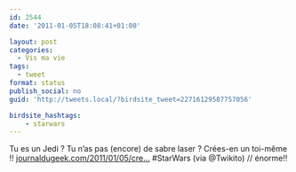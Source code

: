 ```yaml
---
id: 2544
date: '2011-01-05T18:08:41+01:00'

layout: post
categories:
  - Vis ma vie
tags:
  - tweet
format: status
publish_social: no
guid: 'http://tweets.local/?birdsite_tweet=22716129587757056'

birdsite_hashtags:
    - starwars
---
```


Tu es un Jedi ? Tu n’as pas (encore) de sabre laser ? Crées-en un toi-même !! [journaldugeek.com/2011/01/05/cre…](http://www.journaldugeek.com/2011/01/05/creer-soi-meme-son-propre-sabre-laser/) #StarWars (via @Twikito) // énorme!!